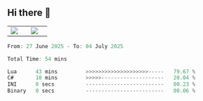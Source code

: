 ## Hi there 👋

<p align="center">
  <table align="center">
  <tr border="none">
  <td width="35%" align="center">
    <img  align="center"  src="http://github-profile-summary-cards.vercel.app/api/cards/stats?username=ricepunk&theme=github_dark" />
  </td>
    
  <td width="65%" align="center">
    <img  align="center"  src="http://github-profile-summary-cards.vercel.app/api/cards/profile-details?username=ricepunk&theme=github_dark" />
  </td>
  </tr>
  </table>
</p>

<!--START_SECTION:waka-->

```typescript
From: 27 June 2025 - To: 04 July 2025

Total Time: 54 mins

Lua      43 mins         >>>>>>>>>>>>>>>>>>>>-----   79.67 %
C#       10 mins         >>>>>--------------------   20.04 %
INI      0 secs          -------------------------   00.23 %
Binary   0 secs          -------------------------   00.06 %
```

<!--END_SECTION:waka-->
